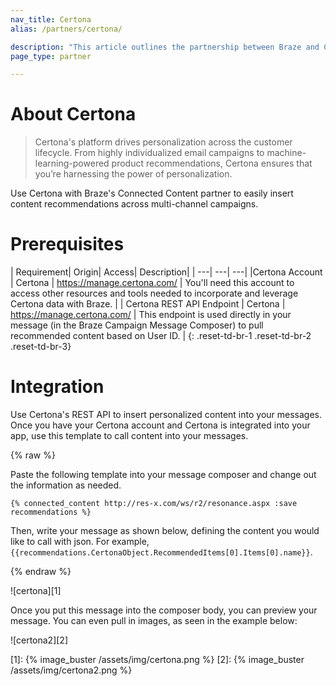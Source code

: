 ```yaml
---
nav_title: Certona
alias: /partners/certona/

description: "This article outlines the partnership between Braze and Certona, which drives personalization across the customer lifecycle."
page_type: partner

---
```


# About Certona

> Certona's platform drives personalization across the customer lifecycle. From highly individualized email campaigns to machine-learning-powered product recommendations, Certona ensures that you’re harnessing the power of personalization.

Use Certona with Braze's Connected Content partner to easily insert content recommendations across multi-channel campaigns.

# Prerequisites

| Requirement| Origin| Access| Description|
| ---| ---| ---|
|Certona Account | Certona | https://manage.certona.com/ | You'll need this account to access other resources and tools needed to incorporate and leverage Certona data with Braze. |
| Certona REST API Endpoint | Certona | https://manage.certona.com/ | This endpoint is used directly in your message (in the Braze Campaign Message Composer) to pull recommended content based on User ID. |
{: .reset-td-br-1 .reset-td-br-2 .reset-td-br-3}

# Integration

Use Certona's REST API to insert personalized content into your messages. Once you have your Certona account and Certona is integrated into your app, use this template to call content into your messages.

{% raw %}

Paste the following template into your message composer and change out the information as needed.

```
{% connected_content http://res-x.com/ws/r2/resonance.aspx :save recommendations %}
```

Then, write your message as shown below, defining the content you would like to call with json. For example, `{{recommendations.CertonaObject.RecommendedItems[0].Items[0].name}}`.

{% endraw %}


![certona][1]

Once you put this message into the composer body, you can preview your message. You can even pull in images, as seen in the example below:

![certona2][2]

[1]: {% image_buster /assets/img/certona.png %}
[2]: {% image_buster /assets/img/certona2.png %}

